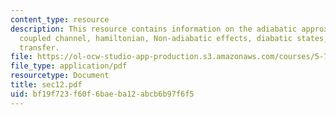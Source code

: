 ```yaml
---
content_type: resource
description: This resource contains information on the adiabatic approximation, the
  coupled channel, hamiltonian, Non-adiabatic effects, diabatic states, and electron
  transfer.
file: https://ol-ocw-studio-app-production.s3.amazonaws.com/courses/5-73-introductory-quantum-mechanics-i-fall-2005/bf19f723f60f6baeba12abcb6b97f6f5_sec12.pdf
file_type: application/pdf
resourcetype: Document
title: sec12.pdf
uid: bf19f723-f60f-6bae-ba12-abcb6b97f6f5
---
```

